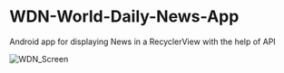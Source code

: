# WDN-World-Daily-News-App
Android app for displaying News in a RecyclerView with the help of API

![WDN_Screen](https://user-images.githubusercontent.com/88364255/128153302-9c2086b7-a976-4c6d-ad08-e4ce0a9a3b7a.jpg)

